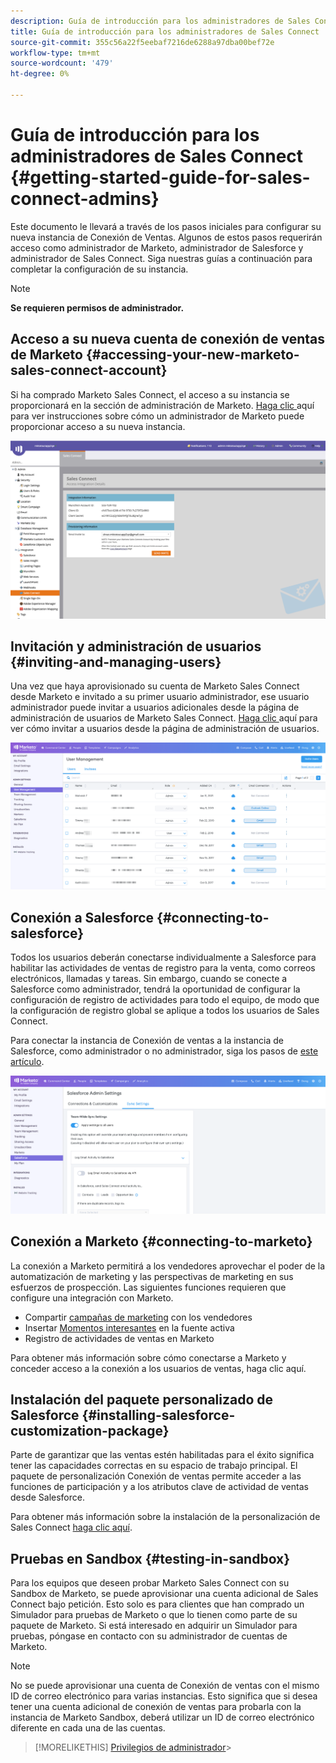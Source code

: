 ```yaml
---
description: Guía de introducción para los administradores de Sales Connect - Marketo Docs - Documentación del producto
title: Guía de introducción para los administradores de Sales Connect
source-git-commit: 355c56a22f5eebaf7216de6288a97dba00bef72e
workflow-type: tm+mt
source-wordcount: '479'
ht-degree: 0%

---
```


# Guía de introducción para los administradores de Sales Connect {#getting-started-guide-for-sales-connect-admins}

Este documento le llevará a través de los pasos iniciales para configurar su nueva instancia de Conexión de Ventas. Algunos de estos pasos requerirán acceso como administrador de Marketo, administrador de Salesforce y administrador de Sales Connect. Siga nuestras guías a continuación para completar la configuración de su instancia.

>[!NOTE]
>
>**Se requieren permisos de administrador.**

## Acceso a su nueva cuenta de conexión de ventas de Marketo {#accessing-your-new-marketo-sales-connect-account}

Si ha comprado Marketo Sales Connect, el acceso a su instancia se proporcionará en la sección de administración de Marketo. [Haga clic ](/help/marketo/product-docs/marketo-sales-connect/getting-started/accessing-your-new-sales-connect-instance.md) aquí para ver instrucciones sobre cómo un administrador de Marketo puede proporcionar acceso a su nueva instancia.

![](assets/getting-started-guide-for-sales-connect-admins-1.png)

## Invitación y administración de usuarios {#inviting-and-managing-users}

Una vez que haya aprovisionado su cuenta de Marketo Sales Connect desde Marketo e invitado a su primer usuario administrador, ese usuario administrador puede invitar a usuarios adicionales desde la página de administración de usuarios de Marketo Sales Connect. [Haga clic ](/help/marketo/product-docs/marketo-sales-connect/admin/invite-users.md) aquí para ver cómo invitar a usuarios desde la página de administración de usuarios.

![](assets/getting-started-guide-for-sales-connect-admins-2.png)

## Conexión a Salesforce {#connecting-to-salesforce}

Todos los usuarios deberán conectarse individualmente a Salesforce para habilitar las actividades de ventas de registro para la venta, como correos electrónicos, llamadas y tareas. Sin embargo, cuando se conecte a Salesforce como administrador, tendrá la oportunidad de configurar la configuración de registro de actividades para todo el equipo, de modo que la configuración de registro global se aplique a todos los usuarios de Sales Connect.

Para conectar la instancia de Conexión de ventas a la instancia de Salesforce, como administrador o no administrador, siga los pasos de [este artículo](/help/marketo/product-docs/marketo-sales-connect/crm/salesforce-integration/connect-your-sales-connect-account-to-salesforce.md).

![](assets/getting-started-guide-for-sales-connect-admins-3.png)

## Conexión a Marketo {#connecting-to-marketo}

La conexión a Marketo permitirá a los vendedores aprovechar el poder de la automatización de marketing y las perspectivas de marketing en sus esfuerzos de prospección. Las siguientes funciones requieren que configure una integración con Marketo.

* Compartir [campañas de marketing](/help/marketo/product-docs/marketo-sales-connect/marketo/make-a-campaign-visible-to-sales-connect-users.md) con los vendedores
* Insertar [Momentos interesantes](/help/marketo/product-docs/marketo-sales-connect/marketo/interesting-moments-in-msc.md) en la fuente activa
* Registro de actividades de ventas en Marketo

Para obtener más información sobre cómo conectarse a Marketo y conceder acceso a la conexión a los usuarios de ventas, haga clic aquí.

## Instalación del paquete personalizado de Salesforce {#installing-salesforce-customization-package}

Parte de garantizar que las ventas estén habilitadas para el éxito significa tener las capacidades correctas en su espacio de trabajo principal. El paquete de personalización Conexión de ventas permite acceder a las funciones de participación y a los atributos clave de actividad de ventas desde Salesforce.

Para obtener más información sobre la instalación de la personalización de Sales Connect [haga clic aquí](/help/marketo/product-docs/marketo-sales-connect/crm/salesforce-customization/sales-connect-customizations-for-crm.md).

## Pruebas en Sandbox {#testing-in-sandbox}

Para los equipos que deseen probar Marketo Sales Connect con su Sandbox de Marketo, se puede aprovisionar una cuenta adicional de Sales Connect bajo petición. Esto solo es para clientes que han comprado un Simulador para pruebas de Marketo o que lo tienen como parte de su paquete de Marketo. Si está interesado en adquirir un Simulador para pruebas, póngase en contacto con su administrador de cuentas de Marketo.

>[!NOTE]
>
>No se puede aprovisionar una cuenta de Conexión de ventas con el mismo ID de correo electrónico para varias instancias. Esto significa que si desea tener una cuenta adicional de conexión de ventas para probarla con la instancia de Marketo Sandbox, deberá utilizar un ID de correo electrónico diferente en cada una de las cuentas.

>[!MORELIKETHIS]
[Privilegios de administrador](/help/marketo/product-docs/marketo-sales-connect/admin/user-access-details.md)>
>
